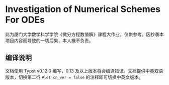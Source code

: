 # Investigation of Numerical Schemes For ODEs

此为厦门大学数学科学学院《微分方程数值解》课程大作业，仅供参考。因抄袭本项目内容而导致的一切后果，本人概不负责。

## 编译说明
文档使用 Typst v0.12.0 编写，0.13 及以上版本将会编译错误。文档提供中英双语版本，切换第二行 `#let cn_ver = false` 的注释即可切换中英文版本。
